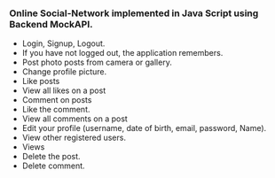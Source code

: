 
### Online Social-Network implemented in Java Script using Backend MockAPI.

- Login, Signup, Logout.
- If you have not logged out, the application remembers.
- Post photo posts from camera or gallery.
- Change profile picture.
- Like posts
- View all likes on a post
- Comment on posts
- Like the comment.
- View all comments on a post
- Edit your profile (username, date of birth, email, password, Name).
- View other registered users.
- Views
- Delete the post.
- Delete comment.
